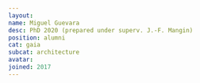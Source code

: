 ```yaml
---
layout:
name: Miguel Guevara
desc: PhD 2020 (prepared under superv. J.-F. Mangin)
position: alumni
cat: gaia
subcat: architecture
avatar:
joined: 2017
---
```

